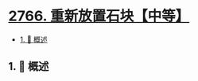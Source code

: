 # [2766. 重新放置石块【中等】](https://github.com/Tdahuyou/TNotes.leetcode/tree/main/notes/2766.%20%E9%87%8D%E6%96%B0%E6%94%BE%E7%BD%AE%E7%9F%B3%E5%9D%97%E3%80%90%E4%B8%AD%E7%AD%89%E3%80%91)

<!-- region:toc -->

- [1. 📝 概述](#1--概述)

<!-- endregion:toc -->

## 1. 📝 概述
